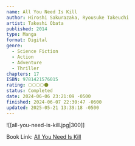 ```yaml
---
name: All You Need Is Kill
author: Hiroshi Sakurazaka, Ryousuke Takeuchi
artist: Takeshi Obata
published: 2014
type: Manga
format: Digital
genre:
  - Science Fiction
  - Action
  - Adventure
  - Thriller
chapters: 17
ISBN: 9781421576015
rating: 🌕🌕🌕🌕🌑
status: Completed
date: 2024-06-06 23:21:09 -0500
finished: 2024-06-07 22:30:47 -0600
updated: 2025-05-21 13:39:18 -0500
---
```


![[all-you-need-is-kill.jpg|300]]

Book Link: [All You Need Is Kill](https://myanimelist.net/manga/62887/All_You_Need_Is_Kill)
